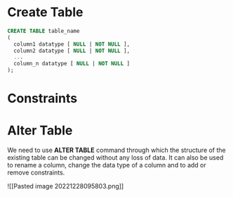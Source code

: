 
# Create Table
```sql
CREATE TABLE table_name  
(   
  column1 datatype [ NULL | NOT NULL ],  
  column2 datatype [ NULL | NOT NULL ],  
  ...  
  column_n datatype [ NULL | NOT NULL ]  
);  
```


# Constraints

# Alter Table

We need to use **ALTER TABLE** command through which the structure of the existing table can be changed without any loss of data. It can also be used to rename a column, change the data type of a column and to add or remove constraints.

![[Pasted image 20221228095803.png]]

